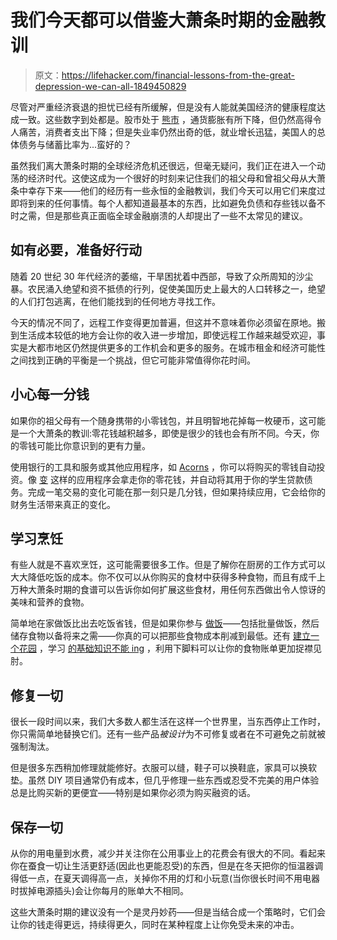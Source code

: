 # 我们今天都可以借鉴大萧条时期的金融教训

> 原文：<https://lifehacker.com/financial-lessons-from-the-great-depression-we-can-all-1849450829>

尽管对严重经济衰退的担忧已经有所缓解，但是没有人能就美国经济的健康程度达成一致。这些数字到处都是。股市处于 [熊市](https://lifehacker.com/8-of-the-most-consequential-bear-markets-in-u-s-histor-1849068363) ，通货膨胀有所下降，但仍然高得令人痛苦，消费者支出下降；但是失业率仍然出奇的低，就业增长迅猛，美国人的总体债务与储蓄比率为...蛮好的？



虽然我们离大萧条时期的全球经济危机还很远，但毫无疑问，我们正在进入一个动荡的经济时代。这使这成为一个很好的时刻来记住我们的祖父母和曾祖父母从大萧条中幸存下来——他们的经历有一些永恒的金融教训，我们今天可以用它们来度过即将到来的任何事情。每个人都知道最基本的东西，比如避免负债和存些钱以备不时之需，但是那些真正面临全球金融崩溃的人却提出了一些不太常见的建议。

## 如有必要，准备好行动

随着 20 世纪 30 年代经济的萎缩，干旱困扰着中西部，导致了众所周知的沙尘暴。农民涌入绝望和资不抵债的行列，促使美国历史上最大的人口转移之一，绝望的人们打包逃离，在他们能找到的任何地方寻找工作。

今天的情况不同了，远程工作变得更加普遍，但这并不意味着你必须留在原地。搬到生活成本较低的地方会让你的收入进一步增加，即使远程工作越来越受欢迎，事实是大都市地区仍然提供更多的工作机会和更多的服务。在城市租金和经济可能性之间找到正确的平衡是一个挑战，但它可能非常值得你花时间。

## 小心每一分钱

如果你的祖父母有一个随身携带的小零钱包，并且明智地花掉每一枚硬币，这可能是一个大萧条的教训:零花钱越积越多，即使是很少的钱也会有所不同。今天，你的零钱可能比你意识到的更有力量。

使用银行的工具和服务或其他应用程序，如 [Acorns](https://www.acorns.com/) ，你可以将购买的零钱自动投资。像 [变](https://www.gochanged.com/text-me-the-app?_branch_match_id=1090978787215955617&_branch_referrer=H4sIAAAAAAAAA8soKSkottLXT85IzEtPTdFLLCjQy8nMy9YPci3zdC0PNnEGAHNZ4n8iAAAA) 这样的应用程序会拿走你的零花钱，并自动将其用于你的学生贷款债务。完成一笔交易的变化可能在那一刻只是几分钱，但如果持续应用，它会给你的财务生活带来真正的变化。

## 学习烹饪

有些人就是不喜欢烹饪，这可能需要很多工作。但是了解你在厨房的工作方式可以大大降低吃饭的成本。你不仅可以从你购买的食材中获得多种食物，而且有成千上万种大萧条时期的食谱可以告诉你如何扩展这些食材，用任何东西做出令人惊讶的美味和营养的食物。

简单地在家做饭比出去吃饭省钱，但是如果你参与 [做饭](https://lifehacker.com/the-real-key-to-meal-prep-is-freezing-everything-1830778739)——包括批量做饭，然后储存食物以备将来之需——你真的可以把那些食物成本削减到最低。还有 [建立一个花园](https://lifehacker.com/how-much-garden-you-would-need-to-100-survive-on-1848829190) ，学习 [的基础知识不能 ing](https://www.realsimple.com/food-recipes/cooking-tips-techniques/canning-basics) ，利用下脚料可以让你的食物账单更加捉襟见肘。

## 修复一切

很长一段时间以来，我们大多数人都生活在这样一个世界里，当东西停止工作时，你只需简单地替换它们。还有一些产品*被设计*为不可修复或者在不可避免之前就被强制淘汰。

但是很多东西稍加修理就能修好。衣服可以缝，鞋子可以换鞋底，家具可以换软垫。虽然 DIY 项目通常仍有成本，但几乎修理一些东西或忍受不完美的用户体验总是比购买新的更便宜——特别是如果你必须为购买融资的话。

## 保存一切

从你的用电量到水费，减少并关注你在公用事业上的花费会有很大的不同。看起来你在蚕食一切让生活更舒适(因此也更能忍受)的东西，但是在冬天把你的恒温器调得低一点，在夏天调得高一点，关掉你不用的灯和小玩意(当你很长时间不用电器时拔掉电源插头)会让你每月的账单大不相同。

这些大萧条时期的建议没有一个是灵丹妙药——但是当结合成一个策略时，它们会让你的钱走得更远，持续得更久，同时在某种程度上让你免受未来的冲击。